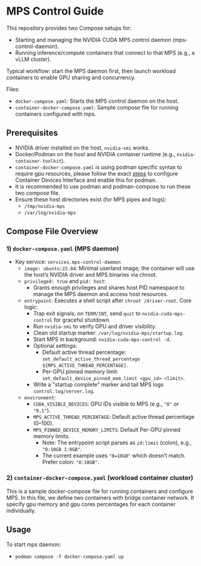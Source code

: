 # MPS Control Guide

This repository provides two Compose setups for:
- Starting and managing the NVIDIA CUDA MPS control daemon (mps-control-daemon).
- Running inference/compute containers that connect to that MPS (e.g., a vLLM cluster).

Typical workflow: start the MPS daemon first, then launch workload containers to enable GPU sharing and concurrency.

Files:
- `docker-compose.yaml`: Starts the MPS control daemon on the host.
- `container-docker-compose.yaml`: Sample compose file for running containers configured with mps.

## Prerequisites
- NVIDIA driver installed on the host, `nvidia-smi` works.
- Docker/Podman on the host and NVIDIA container runtime (e.g., `nvidia-container-toolkit`).
- `container-docker-compose.yaml` is using podman specific syntax to require gpu resources, please follow the exact [steps](https://docs.nvidia.com/datacenter/cloud-native/container-toolkit/latest/cdi-support.html) to configure Container Devices Interface and enable this for podman. 
- It is recommended to use podman and podman-compose to run these two compose file.
- Ensure these host directories exist (for MPS pipes and logs):
  - `/tmp/nvidia-mps`
  - `/var/log/nvidia-mps`

## Compose File Overview

### 1) `docker-compose.yaml` (MPS daemon)

- Key service: `services.mps-control-daemon`
  - `image: ubuntu:22.04`: Minimal userland image; the container will use the host’s NVIDIA driver and MPS binaries via chroot.
  - `privileged: true` and `pid: host`:
    - Grants enough privileges and shares host PID namespace to manage the MPS daemon and access host resources.
  - `entrypoint`: Executes a shell script after `chroot /driver-root`. Core logic:
    - Trap exit signals; on `TERM/INT`, send `quit` to `nvidia-cuda-mps-control` for graceful shutdown.
    - Run `nvidia-smi` to verify GPU and driver visibility.
    - Clean old startup marker: `/var/log/nvidia-mps/startup.log`.
    - Start MPS in background: `nvidia-cuda-mps-control -d`.
    - Optional settings:
      - Default active thread percentage: `set_default_active_thread_percentage ${MPS_ACTIVE_THREAD_PERCENTAGE}`.
      - Per-GPU pinned memory limit: `set_default_device_pinned_mem_limit <gpu_id> <limit>`.
    - Write a "startup complete" marker and tail MPS logs `control.log/server.log`.
  - `environment`:
    - `CUDA_VISIBLE_DEVICES`: GPU IDs visible to MPS (e.g., `"0"` or `"0,1"`).
    - `MPS_ACTIVE_THREAD_PERCENTAGE`: Default active thread percentage (0–100).
    - `MPS_PINNED_DEVICE_MEMORY_LIMITS`: Default Per-GPU pinned memory limits.
      - Note: The entrypoint script parses as `id:limit` (colon), e.g., `"0:10GB 1:8GB"`.
      - The current example uses `"0=10GB"` which doesn’t match. Prefer colon: `"0:10GB"`.

### 2) `container-docker-compose.yaml` (workload container cluster)

  This is a sample docker-compose file for running containers and configure MPS. In this file, we define two containers with bridge container network. It specify gpu memory and gpu cores percentages for each container individually. 

## Usage

To start mps daemon:
  - `podman compose -f docker-compose.yaml up`